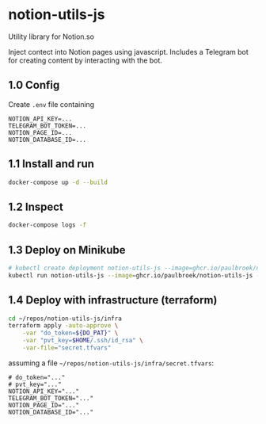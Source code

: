 # notion-utils-js

Utility library for Notion.so

Inject contect into Notion pages using javascript.
Includes a Telegram bot for creating content by interacting with the bot.

## 1.0 Config

Create `.env` file containing

```vim
NOTION_API_KEY=...
TELEGRAM_BOT_TOKEN=...
NOTION_PAGE_ID=...
NOTION_DATABASE_ID=...
```

## 1.1 Install and run

```bash
docker-compose up -d --build
```

## 1.2 Inspect

```bash
docker-compose logs -f
```

## 1.3 Deploy on Minikube

```bash
# kubectl create deployment notion-utils-js --image=ghcr.io/paulbroek/notion-utils-js
kubectl run notion-utils-js --image=ghcr.io/paulbroek/notion-utils-js --image-pull-policy=Never
```

## 1.4 Deploy with infrastructure (terraform)

```bash
cd ~/repos/notion-utils-js/infra
terraform apply -auto-approve \
    -var "do_token=${DO_PAT}" \
    -var "pvt_key=$HOME/.ssh/id_rsa" \
    -var-file="secret.tfvars"
```

assuming a file `~/repos/notion-utils-js/infra/secret.tfvars`:

```vim
# do_token="..."
# pvt_key="..."
NOTION_API_KEY="..."
TELEGRAM_BOT_TOKEN="..."
NOTION_PAGE_ID="..."
NOTION_DATABASE_ID="..."
```
